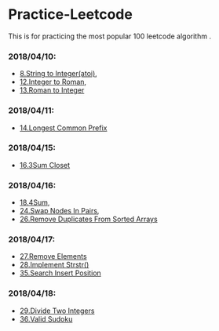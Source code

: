 # Practice-Leetcode
This is for practicing the most popular 100 leetcode algorithm .
### 2018/04/10:

* [8.String to Integer(atoi)](008__StringtoInteger(atoi).py),
* [12.Integer to Roman](012__IntegertoRoman.py),
* [13.Roman to Integer](013__RomantoInteger.md)

### 2018/04/11:
* [14.Longest Common Prefix](014.longestcommonperfix/014longestcommonperfix.md)

### 2018/04/15:
* [16.3Sum Closet](016.3SumClosest/0163sumcloset.md)

### 2018/04/16:
* [18.4Sum](018.4Sum/0184sum.md),
* [24.Swap Nodes In Pairs](024.SwapNodesInPairs/024swapnodesinpairs.md),
* [26.Remove Duplicates From Sorted Arrays](026.RemoveDuplicatesFromSortedArrays/026removeduplicatesfromsortedarrays.md) 

### 2018/04/17:
* [27.Remove Elements](027.RemoveElement/027removeelement.md)
* [28.Implement Strstr()](028.ImplementStrstr/028implementstrstr.md)
* [35.Search Insert Position](035.SearchInsertPosition/035searchinsertposition.md)

### 2018/04/18:
* [29.Divide Two Integers](029.DivideTwoIntegers/029dividetwointegers.md)
* [36.Valid Sudoku](036.ValidSudoku/036validsudoku.md)
